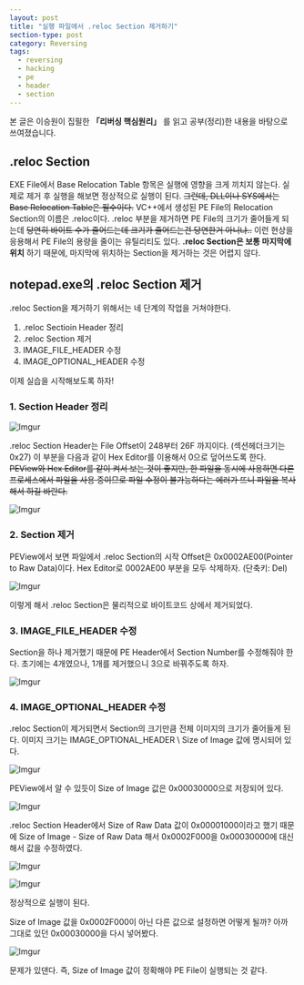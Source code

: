 ```yaml
---
layout: post
title: "실행 파일에서 .reloc Section 제거하기"
section-type: post
category: Reversing
tags:
  - reversing
  - hacking
  - pe
  - header
  - section
---
```


본 글은 이승원이 집필한 **「리버싱 핵심원리」** 를 읽고 공부(정리)한 내용을 바탕으로 쓰여졌습니다.

## .reloc Section

EXE File에서 Base Relocation Table 항목은 실행에 영향을 크게 끼치지 않는다. 실제로 제거 후 실행을 해보면 정상적으로 실행이 된다. ~~그런데, DLL이나 SYS에서는 Base Relocation Table은 필수이다.~~ VC++에서 생성된 PE File의 Relocation Section의 이름은 .reloc이다. .reloc 부분을 제거하면 PE File의 크기가 줄어들게 되는데 ~~당연히 바이트 수가 줄어드는데 크기가 줄어드는건 당연한거 아니냐..~~ 이런 현상을 응용해서 PE File의 용량을 줄이는 유틸리티도 있다. **.reloc Section은 보통 마지막에 위치** 하기 때문에, 마지막에 위치하는 Section을 제거하는 것은 어렵지 않다.

## notepad.exe의 .reloc Section 제거

.reloc Section을 제거하기 위해서는 네 단계의 작업을 거쳐야한다.

1. .reloc Sectioin Header 정리
2. .reloc Section 제거
3. IMAGE_FILE_HEADER 수정
4. IMAGE_OPTIONAL_HEADER 수정

이제 실습을 시작해보도록 하자!

### 1\. Section Header 정리

![Imgur](http://i.imgur.com/gri1Wsr.png)

.reloc Section Header는 File Offset이 248부터 26F 까지이다. (섹션헤더크기는 0x27) 이 부분을 다음과 같이 Hex Editor를 이용해서 0으로 덮어쓰도록 한다. ~~PEView와 Hex Editor를 같이 켜서 보는 것이 좋지만, 한 파일을 동시에 사용하면 다른 프로세스에서 파일을 사용 중이므로 파일 수정이 불가능하다는 에러가 뜨니 파일을 복사해서 하길 바란다.~~

![Imgur](http://i.imgur.com/820WHXA.png)

### 2\. Section 제거

PEView에서 보면 파일에서 .reloc Section의 시작 Offset은 0x0002AE00(Pointer to Raw Data)이다. Hex Editor로 0002AE00 부분을 모두 삭제하자. (단축키: Del)

![Imgur](http://i.imgur.com/kXyG17p.png)

이렇게 해서 .reloc Section은 물리적으로 바이트코드 상에서 제거되었다.

### 3\. IMAGE_FILE_HEADER 수정

Section을 하나 제거했기 때문에 PE Header에서 Section Number를 수정해줘야 한다. 초기에는 4개였으나, 1개를 제거했으니 3으로 바꿔주도록 하자.

![Imgur](http://i.imgur.com/Zoh11lr.png)

### 4\. IMAGE_OPTIONAL_HEADER 수정

.reloc Section이 제거되면서 Section의 크기만큼 전체 이미지의 크기가 줄어들게 된다. 이미지 크기는 IMAGE_OPTIONAL_HEADER \\ Size of Image 값에 명시되어 있다.

![Imgur](http://i.imgur.com/STwkPRs.png)

PEView에서 알 수 있듯이 Size of Image 값은 0x00030000으로 저장되어 있다.

![Imgur](http://i.imgur.com/aXWGLnh.png)

.reloc Section Header에서 Size of Raw Data 값이 0x00001000이라고 했기 때문에 Size of Image - Size of Raw Data 해서 0x0002F000을 0x00030000에 대신해서 값을 수정하였다.

![Imgur](http://i.imgur.com/CpN1DU5.png)

![Imgur](http://i.imgur.com/WMogwVA.png)

정상적으로 실행이 된다.

Size of Image 값을 0x0002F000이 아닌 다른 값으로 설정하면 어떻게 될까? 아까 그대로 있던 0x00030000을 다시 넣어봤다.

![Imgur](http://i.imgur.com/DT39Reg.png)

문제가 있댄다. 즉, Size of Image 값이 정확해야 PE File이 실행되는 것 같다.
